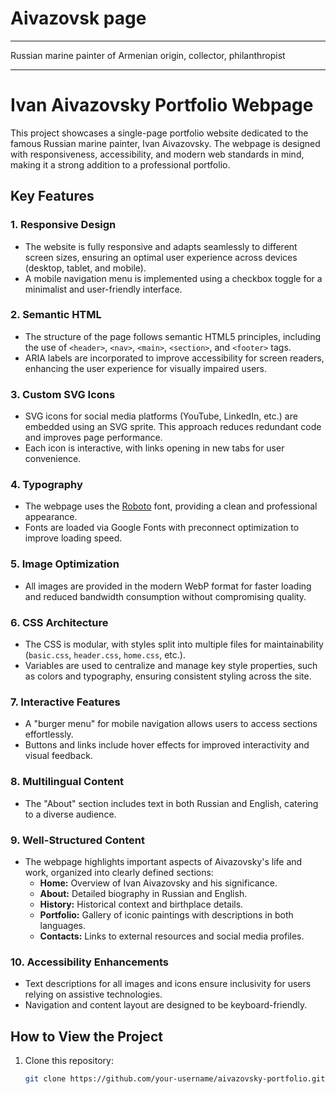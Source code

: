 # Aivazovsk page
***
Russian marine painter of Armenian origin, collector, philanthropist
***

# Ivan Aivazovsky Portfolio Webpage

This project showcases a single-page portfolio website dedicated to the famous Russian marine painter, Ivan Aivazovsky. The webpage is designed with responsiveness, accessibility, and modern web standards in mind, making it a strong addition to a professional portfolio.

## Key Features

### 1. **Responsive Design**
- The website is fully responsive and adapts seamlessly to different screen sizes, ensuring an optimal user experience across devices (desktop, tablet, and mobile).
- A mobile navigation menu is implemented using a checkbox toggle for a minimalist and user-friendly interface.

### 2. **Semantic HTML**
- The structure of the page follows semantic HTML5 principles, including the use of `<header>`, `<nav>`, `<main>`, `<section>`, and `<footer>` tags.
- ARIA labels are incorporated to improve accessibility for screen readers, enhancing the user experience for visually impaired users.

### 3. **Custom SVG Icons**
- SVG icons for social media platforms (YouTube, LinkedIn, etc.) are embedded using an SVG sprite. This approach reduces redundant code and improves page performance.
- Each icon is interactive, with links opening in new tabs for user convenience.

### 4. **Typography**
- The webpage uses the [Roboto](https://fonts.google.com/specimen/Roboto) font, providing a clean and professional appearance.
- Fonts are loaded via Google Fonts with preconnect optimization to improve loading speed.

### 5. **Image Optimization**
- All images are provided in the modern WebP format for faster loading and reduced bandwidth consumption without compromising quality.

### 6. **CSS Architecture**
- The CSS is modular, with styles split into multiple files for maintainability (`basic.css`, `header.css`, `home.css`, etc.).
- Variables are used to centralize and manage key style properties, such as colors and typography, ensuring consistent styling across the site.

### 7. **Interactive Features**
- A "burger menu" for mobile navigation allows users to access sections effortlessly.
- Buttons and links include hover effects for improved interactivity and visual feedback.

### 8. **Multilingual Content**
- The "About" section includes text in both Russian and English, catering to a diverse audience.

### 9. **Well-Structured Content**
- The webpage highlights important aspects of Aivazovsky's life and work, organized into clearly defined sections:
  - **Home:** Overview of Ivan Aivazovsky and his significance.
  - **About:** Detailed biography in Russian and English.
  - **History:** Historical context and birthplace details.
  - **Portfolio:** Gallery of iconic paintings with descriptions in both languages.
  - **Contacts:** Links to external resources and social media profiles.

### 10. **Accessibility Enhancements**
- Text descriptions for all images and icons ensure inclusivity for users relying on assistive technologies.
- Navigation and content layout are designed to be keyboard-friendly.

## How to View the Project

1. Clone this repository:
   ```bash
   git clone https://github.com/your-username/aivazovsky-portfolio.git
